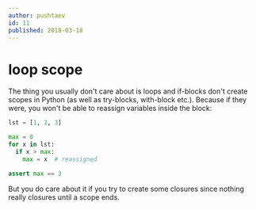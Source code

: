 ```yaml
---
author: pushtaev
id: 11
published: 2018-03-18
---
```


# loop scope

The thing you usually don't care about is loops and if-blocks don't create scopes in Python (as well as try-blocks, with-block etc.). Because if they were, you won't be able to reassign variables inside the block:

```python {skip}
lst = [1, 2, 3]
```

```python {continue}
max = 0
for x in lst:
  if x > max:
    max = x  # reassigned
```

```python {skip} {continue}
assert max == 3
```

But you do care about it if you try to create some closures since nothing really closures until a scope ends.
